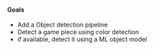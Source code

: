 #### Goals
- Add a Object detection pipeline
- Detect a game piece using color detection
- if available, detect it using a ML object model 